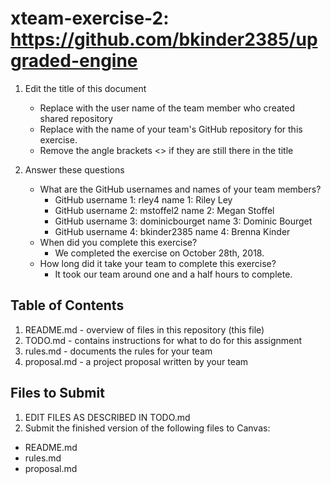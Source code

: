 # xteam-exercise-2: https://github.com/bkinder2385/upgraded-engine

1. Edit the title of this document
   * Replace <UserName> with the user name of the team member who created shared repository
   * Replace <GitHubRepositoryName> with the name of your team's GitHub repository for this exercise.
   * Remove the angle brackets <> if they are still there in the title

2. Answer these questions
   * What are the GitHub usernames and names of your team members?
       * GitHub username 1: rley4           name 1: Riley Ley
       * GitHub username 2: mstoffel2       name 2: Megan Stoffel
       * GitHub username 3: dominicbourget  name 3: Dominic Bourget
       * GitHub username 4: bkinder2385     name 4: Brenna Kinder
   * When did you complete this exercise? 
       * We completed the exercise on October 28th, 2018.
   * How long did it take your team to complete this exercise? 
       * It took our team around one and a half hours to complete.
## Table of Contents

1. README.md - overview of files in this repository (this file)
2. TODO.md - contains instructions for what to do for this assignment
3. rules.md - documents the rules for your team
4. proposal.md - a project proposal written by your team

## Files to Submit

1. EDIT FILES AS DESCRIBED IN TODO.md
2. Submit the finished version of the following files to Canvas:

* README.md
* rules.md
* proposal.md
